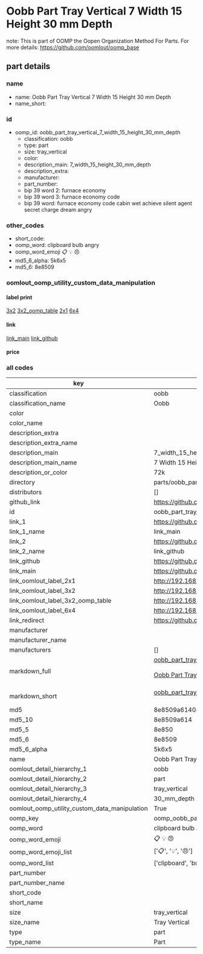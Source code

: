 # Oobb Part Tray Vertical 7 Width 15 Height 30 mm Depth  

note: This is part of OOMP the Oopen Organization Method For Parts. For more details: https://github.com/oomlout/oomp_base

##  part details
  







### name
* name: Oobb Part Tray Vertical 7 Width 15 Height 30 mm Depth
* name_short: 
### id
* oomp_id: oobb_part_tray_vertical_7_width_15_height_30_mm_depth
  * classification: oobb
  * type: part
  * size: tray_vertical
  * color: 
  * description_main: 7_width_15_height_30_mm_depth
  * description_extra: 
  * manufacturer: 
  * part_number: 
  * bip 39 word 2: furnace economy
  * bip 39 word 3: furnace economy code
  * bip 39 word: furnace economy code cabin wet achieve silent agent secret charge dream angry

### other_codes
* short_code: 
* oomp_word: clipboard bulb angry
* oomp_word_emoji :clipboard: :bulb: :angry:
* md5_6_alpha: 5k6x5
* md5_6: 8e8509






### oomlout_oomp_utility_custom_data_manipulation
#### label print
[3x2](http://192.168.1.245:1112/?label=oomp%205k6x5)
[3x2_oomp_table](http://192.168.1.108:1112/?label=oomp%205k6x5)
[2x1](http://192.168.1.242:1112/?label=oomp%205k6x5)
[6x4](http://192.168.1.55:1112/?label=oomp%205k6x5)    

#### link

[link_main](https://github.com/oomlout/oomlout_oomp_version_1_messy/tree/main/parts/oobb_part_tray_vertical_7_width_15_height_30_mm_depth) [link_github](https://github.com/oomlout/oomlout_oomp_version_1_messy/tree/main/parts/oobb_part_tray_vertical_7_width_15_height_30_mm_depth)                             

#### price







### all codes 
| key | value |  
| --- | --- |  
| classification | oobb |  
| classification_name | Oobb |  
| color |  |  
| color_name |  |  
| description_extra |  |  
| description_extra_name |  |  
| description_main | 7_width_15_height_30_mm_depth |  
| description_main_name | 7 Width 15 Height 30 mm Depth |  
| description_or_color | 72k |  
| directory | parts/oobb_part_tray_vertical_7_width_15_height_30_mm_depth |  
| distributors | [] |  
| github_link | https://github.com/oomlout/oomlout_oomp_part_src/tree/main/parts/oobb_part_tray_vertical_7_width_15_height_30_mm_depth |  
| id | oobb_part_tray_vertical_7_width_15_height_30_mm_depth |  
| link_1 | https://github.com/oomlout/oomlout_oomp_version_1_messy/tree/main/parts/oobb_part_tray_vertical_7_width_15_height_30_mm_depth |  
| link_1_name | link_main |  
| link_2 | https://github.com/oomlout/oomlout_oomp_version_1_messy/tree/main/parts/oobb_part_tray_vertical_7_width_15_height_30_mm_depth |  
| link_2_name | link_github |  
| link_github | https://github.com/oomlout/oomlout_oomp_version_1_messy/tree/main/parts/oobb_part_tray_vertical_7_width_15_height_30_mm_depth |  
| link_main | https://github.com/oomlout/oomlout_oomp_version_1_messy/tree/main/parts/oobb_part_tray_vertical_7_width_15_height_30_mm_depth |  
| link_oomlout_label_2x1 | http://192.168.1.242:1112/?label=oomp%205k6x5 |  
| link_oomlout_label_3x2 | http://192.168.1.245:1112/?label=oomp%205k6x5 |  
| link_oomlout_label_3x2_oomp_table | http://192.168.1.108:1112/?label=oomp%205k6x5 |  
| link_oomlout_label_6x4 | http://192.168.1.55:1112/?label=oomp%205k6x5 |  
| link_redirect | https://github.com/oomlout/oomlout_oomp_version_1_messy/tree/main/parts/oobb_part_tray_vertical_7_width_15_height_30_mm_depth |  
| manufacturer |  |  
| manufacturer_name |  |  
| manufacturers | [] |  
| markdown_full | [oobb_part_tray_vertical_7_width_15_height_30_mm_depth](none)<br>[](none)<br>[Oobb Part Tray Vertical 7 Width 15 Height 30 Mm Depth](none)<br><br> |  
| markdown_short | [oobb_part_tray_vertical_7_width_15_height_30_mm_depth](none)<br><br> |  
| md5 | 8e8509a61404f90c077cc1fc5a118af2 |  
| md5_10 | 8e8509a614 |  
| md5_5 | 8e850 |  
| md5_6 | 8e8509 |  
| md5_6_alpha | 5k6x5 |  
| name | Oobb Part Tray Vertical 7 Width 15 Height 30 mm Depth |  
| oomlout_detail_hierarchy_1 | oobb |  
| oomlout_detail_hierarchy_2 | part |  
| oomlout_detail_hierarchy_3 | tray_vertical |  
| oomlout_detail_hierarchy_4 | 30_mm_depth |  
| oomlout_oomp_utility_custom_data_manipulation | True |  
| oomp_key | oomp_oobb_part_tray_vertical_7_width_15_height_30_mm_depth |  
| oomp_word | clipboard bulb angry |  
| oomp_word_emoji | :clipboard: :bulb: :angry: |  
| oomp_word_emoji_list | [':clipboard:', ':bulb:', ':angry:'] |  
| oomp_word_list | ['clipboard', 'bulb', 'angry'] |  
| part_number |  |  
| part_number_name |  |  
| short_code |  |  
| short_name |  |  
| size | tray_vertical |  
| size_name | Tray Vertical |  
| type | part |  
| type_name | Part |  
